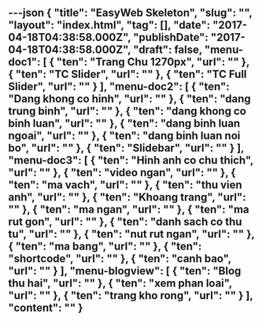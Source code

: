 ---json
{
    "title": "EasyWeb Skeleton",
    "slug": "",
    "layout": "index.html",
    "tag": [],
    "date": "2017-04-18T04:38:58.000Z",
    "publishDate": "2017-04-18T04:38:58.000Z",
    "draft": false,
    "menu-doc1": [
        {
            "ten": "Trang Chu 1270px",
            "url": ""
        },
        {
            "ten": "TC Slider",
            "url": ""
        },
        {
            "ten": "TC Full Slider",
            "url": ""
        }
    ],
    "menu-doc2": [
        {
            "ten": "Dang khong co hinh",
            "url": ""
        },
        {
            "ten": "dang trung binh",
            "url": ""
        },
        {
            "ten": "dang khong co binh luan",
            "url": ""
        },
        {
            "ten": "dang binh luan ngoai",
            "url": ""
        },
        {
            "ten": "dang binh luan noi bo",
            "url": ""
        },
        {
            "ten": "Slidebar",
            "url": ""
        }
    ],
    "menu-doc3": [
        {
            "ten": "Hinh anh co chu thich",
            "url": ""
        },
        {
            "ten": "video ngan",
            "url": ""
        },
        {
            "ten": "ma vach",
            "url": ""
        },
        {
            "ten": "thu vien anh",
            "url": ""
        },
        {
            "ten": "Khoang trang",
            "url": ""
        },
        {
            "ten": "ma ngan",
            "url": ""
        },
        {
            "ten": "ma rut gon",
            "url": ""
        },
        {
            "ten": "danh sach co thu tu",
            "url": ""
        },
        {
            "ten": "nut rut ngan",
            "url": ""
        },
        {
            "ten": "ma bang",
            "url": ""
        },
        {
            "ten": "shortcode",
            "url": ""
        },
        {
            "ten": "canh bao",
            "url": ""
        }
    ],
    "menu-blogview": [
        {
            "ten": "Blog thu hai",
            "url": ""
        },
        {
            "ten": "xem phan loai",
            "url": ""
        },
        {
            "ten": "trang kho rong",
            "url": ""
        }
    ],
    "__content__": ""
}
---
